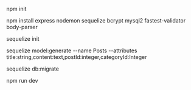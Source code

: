 npm init


npm install express nodemon sequelize bcrypt mysql2 fastest-validator body-parser

sequelize init

sequelize model:generate --name Posts --attributes title:string,content:text,postId:integer,categoryId:Integer

sequelize db:migrate

npm run dev
